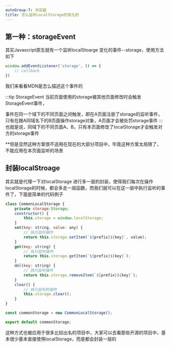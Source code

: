 ```yaml
---
autoGroup-7: 浏览器
title: 怎么监听LocalStorage的变化的
---
```

## 第一种：storageEvent
其实Javascript原生就有一个监听localStoarge 变化的事件--storage，使用方法如下
```js
window.addEventListener('storage', () => {
    // callback
})
```
我们来看看MDN是怎么描述这个事件的

:::tip
StorageEvent
当前页面使用的storage被其他页面修改时会触发StorageEvent事件，

事件在同一个域下的不同页面之间触发，即在A页面注册了storage的监听事件，只有在跟A同域名下的B页面操作storage对象，A页面才会被处罚storage事件
:::
也就是说，同域下的不同页面A、B，只有本页面修改了localStorage才会触发对方的storage事件

**但是显然这种方案很不适用在现在的大部分项目中，毕竟这种方案太局限了，不能应用在本页面监听的场景

## 封装localStroage
其实就是代理一下对localStorage 进行多一层的封装，使得我们每次在操作localStorage的时候，都会多走一层函数，而我们就可以在这一层中执行监听的事件了，下面是简单的代码例子

```js
class CommonLocalStorage {
    private storage:Storage;
    constructor() {
        this.storage = window.localStorage;
    }
    set(key: string, value: any) {
        // 执行监听操作
        return this.storage.setItem(`${prefix}${key}`, value);
    }
    get(key: string) {
        // 执行监听操作
        return this.storage.getItem(`${prefix}${key}`);
    }
    del(key: string) {
        // 执行监听操作
        return this.storage.removeItem(`${prefix}${key}`);
    }
    clear() {
        // 执行监听的操作
        this.storage.clear();
    }
}

const commonStorage = new CommonLocalStorage();

export default commonStorage;
```
这种方式也被应用于很多比较出名的项目中，大家可以去看那些开源的项目中，基本很少基本直接使用localStorage，而是都会封装一层的